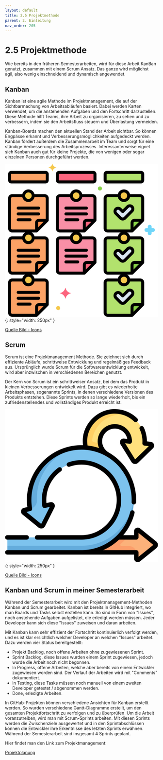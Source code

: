 ```yaml
---
layout: default
title: 2.5 Projektmethode
parent: 2. Einleitung
nav_order: 205
---
```


# 2.5 Projektmethode

Wie bereits in den früheren Semesterarbeiten, wird für diese Arbeit KanBan genutzt, zusammen mit einem Scrum Ansatz.
Das ganze wird möglichst agil, also wenig einschneidend und dynamisch angewendet.

## Kanban

Kanban ist eine agile Methode im Projektmanagement, die auf der Sichtbarmachung von Arbeitsabläufen basiert. Dabei werden Karten verwendet, um die anstehenden Aufgaben und den Fortschritt darzustellen. Diese Methode hilft Teams, ihre Arbeit zu organisieren, zu sehen und zu verbessern, indem sie den Arbeitsfluss steuern und Überlastung vermeiden.

Kanban-Boards machen den aktuellen Stand der Arbeit sichtbar. So können Engpässe erkannt und Verbesserungsmöglichkeiten aufgedeckt werden. Kanban fördert außerdem die Zusammenarbeit im Team und sorgt für eine ständige Verbesserung des Arbeitsprozesses. Interessanterweise eignet sich Kanban auch gut für kleine Projekte, die von wenigen oder sogar einzelnen Personen durchgeführt werden.

![Kanban Board](../ressources/icons/kanban.png){: style="width: 250px" }

[Quelle Bild - Icons](../anhang/600-quellen.html#64-icons)

## Scrum

Scrum ist eine Projektmanagement Methode. Sie zeichnet sich durch effiziente Abläufe, schrittweise Entwicklung und regelmäßiges Feedback aus. Ursprünglich wurde Scrum für die Softwareentwicklung entwickelt, wird aber inzwischen in verschiedenen Bereichen genutzt.

Der Kern von Scrum ist ein schrittweiser Ansatz, bei dem das Produkt in kleinen Verbesserungen entwickelt wird. Dazu gibt es wiederholte Arbeitsphasen, sogenannte Sprints, in denen verschiedene Versionen des Produkts entstehen. Diese Sprints werden so lange wiederholt, bis ein zufriedenstellendes und vollständiges Produkt erreicht ist.

![Scrum](../ressources/icons/scrum.png){: style="width: 250px" }

[Quelle Bild - Icons](../anhang/600-quellen.html#64-icons)

## Kanban und Scrum in meiner Semesterarbeit

Während der Semesterarbeit wird mit den Projektmanagement-Methoden Kanban und Scrum gearbeitet. Kanban ist bereits in GitHub integriert, wo man Boards und Tasks selbst erstellen kann. So sind in Form von "Issues", noch anstehende Aufgaben aufgelistet, die erledigt werden müssen. Jeder Developer kann sich diese "Issues" zuweisen und daran arbeiten.

Mit Kanban kann sehr effizient der Fortschritt kontinuierlich verfolgt werden, und es ist klar ersichtlich welcher Developer an welchen "Issues" arbeitet. Dazu werden vier Status bereitgestellt:

* Projekt Backlog, noch offene Arbeiten ohne zugewiesenen Sprint.
* Sprint Backlog, diese Issues wurden einem Sprint zugewiesen, jedoch wurde die Arbeit noch nicht begonnen.
* In Progress, offene Arbeiten, welche aber bereits von einem Entwickler zugewiesen worden sind. Der Verlauf der Arbeiten wird mit "Comments" dokumentiert.
* In Testing, diese Tasks müssen noch manuell von einem zweiten Developer getestet / abgenommen werden.
* Done, erledigte Arbeiten.

In GitHub-Projekten können verschiedene Ansichten für Kanban erstellt werden. So wurden verschiedene Gantt-Diagramme erstellt, um den gesamten Projektfortschritt zu verfolgen und zu überprüfen. Um die Arbeit voranzutreiben, wird man mit Scrum-Sprints arbeiten. Mit diesen Sprints werden die Zwischenziele ausgewertet und in den Sprintabschlüssen können die Entwickler ihre Erkentnisse des letzten Sprints erwähnen. Während der Semesterarbeit sind insgesamt 4 Sprints geplant.

Hier findet man den Link zum Projektmanagement:

[Projektplanung](https://github.com/users/Euthal02/projects/6)

